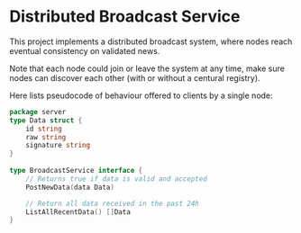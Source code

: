 # Distributed Broadcast Service
This project implements a distributed broadcast system, where nodes reach eventual consistency on validated news.

Note that each node could join or leave the system at any time, make sure nodes can discover each other (with or without a centural registry).

Here lists pseudocode of behaviour offered to clients by a single node:
```go
package server
type Data struct {
    id string   
    raw string
    signature string
}
 
type BroadcastService interface {
    // Returns true if data is valid and accepted
    PostNewData(data Data)

    // Return all data received in the past 24h
    ListAllRecentData() []Data
}
``` 